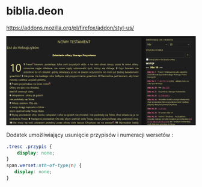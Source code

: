 # biblia.deon

https://addons.mozilla.org/pl/firefox/addon/styl-us/

![type0](https://github.com/atanazy333/biblia.deon/blob/main/vjuWzEPyhC.png "type0")

Dodatek umożliwiający usunięcie przypisów i numeracji wersetów :
```css
.tresc .przypis {
    display: none;
}
span.werset:nth-of-type(n) {
   display: none;
}
```
